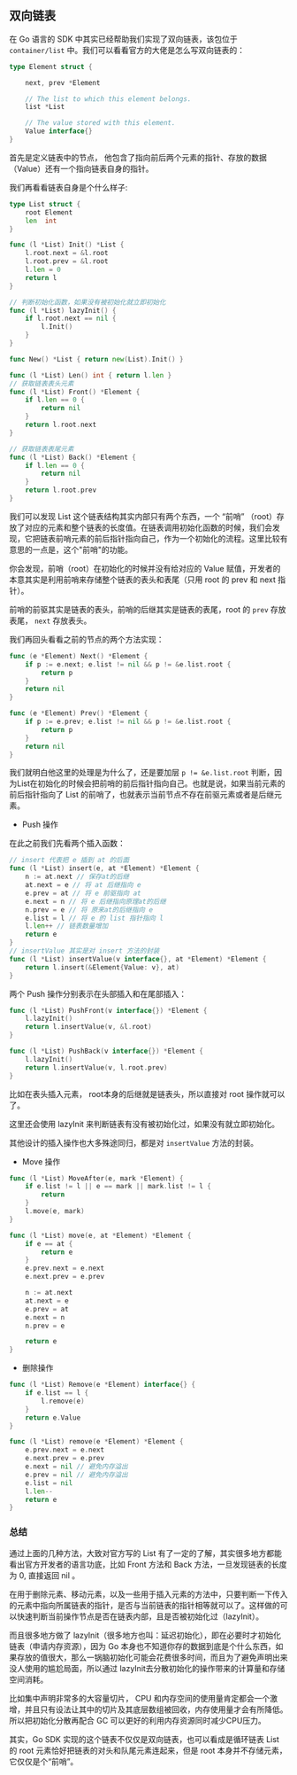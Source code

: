 ## 双向链表

在 Go 语言的 SDK 中其实已经帮助我们实现了双向链表，该包位于 `container/list` 中。我们可以看看官方的大佬是怎么写双向链表的：

```go
type Element struct {

	next, prev *Element

	// The list to which this element belongs.
	list *List

	// The value stored with this element.
	Value interface{}
}

```

首先是定义链表中的节点， 他包含了指向前后两个元素的指针、存放的数据（Value）还有一个指向链表自身的指针。

我们再看看链表自身是个什么样子:

```go
type List struct {
	root Element
	len  int     
}

func (l *List) Init() *List {
	l.root.next = &l.root
	l.root.prev = &l.root
	l.len = 0
	return l
}

// 判断初始化函数，如果没有被初始化就立即初始化
func (l *List) lazyInit() {
	if l.root.next == nil {
		l.Init()
	}
}

func New() *List { return new(List).Init() }

func (l *List) Len() int { return l.len }
// 获取链表表头元素
func (l *List) Front() *Element {
	if l.len == 0 {
		return nil
	}
	return l.root.next
}

// 获取链表表尾元素
func (l *List) Back() *Element {
	if l.len == 0 {
		return nil
	}
	return l.root.prev
}
```

我们可以发现 List 这个链表结构其实内部只有两个东西，一个 “前哨” （root）存放了对应的元素和整个链表的长度值。在链表调用初始化函数的时候，我们会发现，它把链表前哨元素的前后指针指向自己，作为一个初始化的流程。这里比较有意思的一点是，这个"前哨"的功能。

你会发现，前哨（root）在初始化的时候并没有给对应的 Value 赋值，开发者的本意其实是利用前哨来存储整个链表的表头和表尾（只用 root 的 prev 和 next 指针）。

前哨的前驱其实是链表的表头，前哨的后继其实是链表的表尾，root 的 `prev` 存放表尾， `next` 存放表头。



我们再回头看看之前的节点的两个方法实现：

```go
func (e *Element) Next() *Element {
	if p := e.next; e.list != nil && p != &e.list.root {
		return p
	}
	return nil
}

func (e *Element) Prev() *Element {
	if p := e.prev; e.list != nil && p != &e.list.root {
		return p
	}
	return nil
}
```

我们就明白他这里的处理是为什么了，还是要加层 `p != &e.list.root` 判断，因为List在初始化的时候会把前哨的前后指针指向自己。也就是说，如果当前元素的前后指针指向了 List 的前哨了，也就表示当前节点不存在前驱元素或者是后继元素。

- Push 操作

在此之前我们先看两个插入函数：

```go
// insert 代表把 e 插到 at 的后面
func (l *List) insert(e, at *Element) *Element {
	n := at.next // 保存at的后继
	at.next = e // 将 at 后继指向 e
	e.prev = at // 将 e 前驱指向 at
	e.next = n // 将 e 后继指向原理at的后继
	n.prev = e // 将 原来at的后继指向 e
	e.list = l // 将 e 的 list 指针指向 l
	l.len++ // 链表数量增加
	return e
}
// insertValue 其实是对 insert 方法的封装
func (l *List) insertValue(v interface{}, at *Element) *Element {
	return l.insert(&Element{Value: v}, at)
}
```

两个 Push 操作分别表示在头部插入和在尾部插入：

```go
func (l *List) PushFront(v interface{}) *Element {
	l.lazyInit()
	return l.insertValue(v, &l.root)
}

func (l *List) PushBack(v interface{}) *Element {
	l.lazyInit()
	return l.insertValue(v, l.root.prev)
}
```

比如在表头插入元素， root本身的后继就是链表头，所以直接对 root 操作就可以了。

这里还会使用 lazyInit 来判断链表有没有被初始化过，如果没有就立即初始化。

其他设计的插入操作也大多殊途同归，都是对 `insertValue`  方法的封装。

- Move 操作

```go
func (l *List) MoveAfter(e, mark *Element) {
	if e.list != l || e == mark || mark.list != l {
		return
	}
	l.move(e, mark)
}

func (l *List) move(e, at *Element) *Element {
	if e == at {
		return e
	}
	e.prev.next = e.next
	e.next.prev = e.prev

	n := at.next
	at.next = e
	e.prev = at
	e.next = n
	n.prev = e

	return e
}
```

- 删除操作

```go
func (l *List) Remove(e *Element) interface{} {
	if e.list == l {
		l.remove(e)
	}
	return e.Value
}

func (l *List) remove(e *Element) *Element {
	e.prev.next = e.next 
	e.next.prev = e.prev
	e.next = nil // 避免内存溢出
	e.prev = nil // 避免内存溢出
	e.list = nil
	l.len--
	return e
}
```



### 总结

通过上面的几种方法，大致对官方写的 List 有了一定的了解，其实很多地方都能看出官方开发者的语言功底，比如 Front 方法和 Back 方法，一旦发现链表的长度为 0, 直接返回 nil 。

在用于删除元素、移动元素，以及一些用于插入元素的方法中，只要判断一下传入的元素中指向所属链表的指针，是否与当前链表的指针相等就可以了。这样做的可以快速判断当前操作节点是否在链表内部，且是否被初始化过（lazyInit）。

而且很多地方做了 lazyInit（很多地方也叫：延迟初始化），即在必要时才初始化链表（申请内存资源），因为 Go 本身也不知道你存的数据到底是个什么东西，如果存放的值很大，那么一锅脑初始化可能会花费很多时间，而且为了避免声明出来没人使用的尴尬局面，所以通过 lazyInit去分散初始化的操作带来的计算量和存储空间消耗。

比如集中声明非常多的大容量切片， CPU 和内存空间的使用量肯定都会一个激增，并且只有设法让其中的切片及其底层数组被回收，内存使用量才会有所降低。所以把初始化分散再配合 GC 可以更好的利用内存资源同时减少CPU压力。

其实，Go SDK 实现的这个链表不仅仅是双向链表，也可以看成是循环链表 List 的 root 元素恰好把链表的对头和队尾元素连起来，但是 root 本身并不存储元素，它仅仅是个“前哨”。